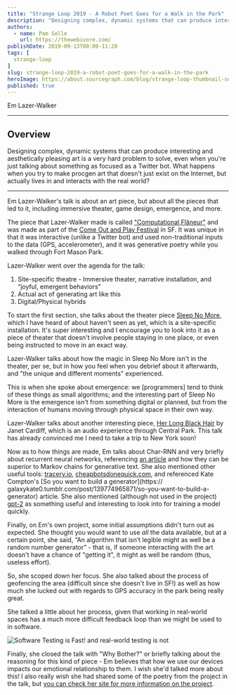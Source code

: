 ```yaml
---
title: "Strange Loop 2019 - A Robot Poet Goes for a Walk in the Park"
description: "Designing complex, dynamic systems that can produce interesting and aesthetically pleasing art is a very hard problem to solve, even when you're just talking about something as focused as a Twitter bot. What happens when you try to make procgen art that doesn't just exist on the Internet, but actually lives in and interacts with the real world?"
authors:
  - name: Pam Selle
    url: https://thewebivore.com/
publishDate: 2019-09-13T00:00-11:20
tags: [
  strange-loop
]
slug: strange-loop-2019-a-robot-poet-goes-for-a-walk-in-the-park
heroImage: https://about.sourcegraph.com/blog/strange-loop-thumbnail-square-v2.jpg
published: true
---
```


<div className="container p-0 liveblog-presenters d-flex w-100 text-center">
  <div className="row m-0 w-100">
      <p className=" mr-12 m-0 w-100">
        <span className="liveblog-presenters__name">Em Lazer-Walker</span>
        <a href="https://twitter.com/lazerwalker" title="Twitter"><i className="fa fa-twitter pr-2"></i></a>
        <a href="https://github.com/lazerwalker" title="GitHub"><i className="fa fa-github pr-2"></i></a>
        <a href="https://lazerwalker.com" title="Speaker's site"><i className="fa fa-globe pr-2"></i></a>
      </p>
  </div>
</div>

---

## Overview

Designing complex, dynamic systems that can produce interesting and aesthetically pleasing art is a very hard problem to solve, even when you're just talking about something as focused as a Twitter bot. What happens when you try to make procgen art that doesn't just exist on the Internet, but actually lives in and interacts with the real world?

---

Em Lazer-Walker's talk is about an art piece, but about all the pieces that led to it, 
including immersive theater, game design, emergence, and more.

The piece that Lazer-Walker made is called ["Computational Flâneur"](https://lazerwalker.com/flaneur.html) 
and was made as part of the <a href="">Come Out and Play
Festival</a> in SF. It was unique in that it was interactive (unlike a Twitter bot) and used
non-traditional inputs to the data (GPS, accelerometer), and it was generative poetry while
you walked through Fort Mason Park.

Lazer-Walker went over the agenda for the talk:

1. Site-specific theatre - Immersive theater, narrative installation, and “joyful, emergent behaviors”
2. Actual act of generating art like this
3. Digital/Physical hybrids

To start the first section, she talks about the theater piece <a href="https://mckittrickhotel.com/sleep-no-more/">Sleep No More</a>, which I have heard of about haven't
seen as yet, which is a site-specific installation. It's super interesting and I encourage you to look into it
as a piece of theater that doesn't involve people staying in one place, or even being instructed to move in an exact way.

Lazer-Walker talks about how the magic in Sleep No More isn't in the theater, per se, but in how you feel
when you debrief about it afterwards, and "the unique and different moments" experienced.

This is when she spoke about emergence: we [programmers] tend to think of these things as small algorithms; and 
the interesting part of Sleep No More is the emergence isn't from something digital or planned, but from the
interaction of humans moving through physical space in their own way.

Lazer-Walker talks about another interesting piece,
<a href="https://soundcloud.com/incredibleworksofart/sets/janet-cardiff">Her Long Black Hair</a> by Janet Cardiff, which is
an audio experience through Central Park. This talk has already convinced me I need to take a trip to New York soon!

Now as to how things are made, Em talks about Char-RNN and very briefly about recurrent neural networks,
referencing [an article](http://karpathy.github.io/2015/05/21/rnn-effectiveness/) and how they can be superior to Markov chains
for generative text. She also mentioned other useful tools: [tracery.io](http://tracery.io), 
[cheapbotsdonequick.com](https://cheapbotsdonequick.com), and referenced Kate Compton's [So you want to build a generator](https://
galaxykate0.tumblr.com/post/139774965871/so-you-want-to-build-a-generator) article. She also mentioned (although not used in 
the project) [gpt-2](https://github.com/openai/gpt-2) as something useful and interesting to look into for training
a model quickly.

Finally, on Em's own project, some initial assumptions didn't turn out as expected.
She thought you would want to use _all_ the data available, but at a certain point, she said, 
“An algorithm that isn’t legible might as well be a random number generator” - that is, if someone 
interacting with the art doesn't have a chance of "getting it", it might as well be random (thus, useless effort).

So, she scoped down her focus. She also talked about the process of geofencing the area (difficult since she 
doesn't live in SF!) as well as how much she lucked out with regards to GPS accuracy in the park being really great.

She talked a little about her process, given that working in real-world spaces has a much more difficult feedback
loop than we might be used to in software.

![Software Testing is Fast! and real-world testing is not](/blog/strange-loop-2019/robot-walk.jpg)

Finally, she closed the talk with "Why Bother?" or briefly talking about the reasoning for this kind of piece -
Em believes that how we use our devices impacts our emotional relationship to them. I wish she'd talked more about this!
I also really wish she had shared some of the poetry from the project in the talk, but [you can check her
site for more information on the project](https://lazerwalker.com/flaneur.html).
